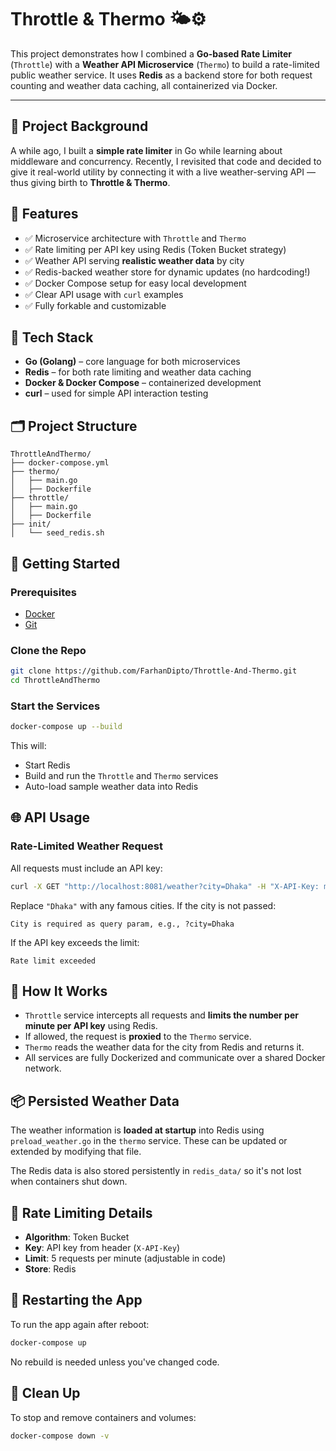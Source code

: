 # Throttle & Thermo 🌤️⚙️

This project demonstrates how I combined a **Go-based Rate Limiter** (`Throttle`) with a **Weather API Microservice** (`Thermo`) to build a rate-limited public weather service. It uses **Redis** as a backend store for both request counting and weather data caching, all containerized via Docker.

---

## 🧠 Project Background

A while ago, I built a **simple rate limiter** in Go while learning about middleware and concurrency. Recently, I revisited that code and decided to give it real-world utility by connecting it with a live weather-serving API — thus giving birth to **Throttle & Thermo**.

## 🔧 Features

- ✅ Microservice architecture with `Throttle` and `Thermo`
- ✅ Rate limiting per API key using Redis (Token Bucket strategy)
- ✅ Weather API serving **realistic weather data** by city
- ✅ Redis-backed weather store for dynamic updates (no hardcoding!)
- ✅ Docker Compose setup for easy local development
- ✅ Clear API usage with `curl` examples
- ✅ Fully forkable and customizable

## 🐳 Tech Stack

- **Go (Golang)** – core language for both microservices
- **Redis** – for both rate limiting and weather data caching
- **Docker & Docker Compose** – containerized development
- **curl** – used for simple API interaction testing

## 🗂️ Project Structure

```text
ThrottleAndThermo/
├── docker-compose.yml
├── thermo/
│   ├── main.go
│   ├── Dockerfile
├── throttle/
│   ├── main.go
│   ├── Dockerfile
├── init/
│   └── seed_redis.sh
```

## 🚀 Getting Started

### Prerequisites

- [Docker](https://www.docker.com/)
- [Git](https://git-scm.com/)

### Clone the Repo

```bash
git clone https://github.com/FarhanDipto/Throttle-And-Thermo.git
cd ThrottleAndThermo
```

### Start the Services

```bash
docker-compose up --build
```

This will:

- Start Redis
- Build and run the `Throttle` and `Thermo` services
- Auto-load sample weather data into Redis

## 🌐 API Usage

### Rate-Limited Weather Request

All requests must include an API key:

```bash
curl -X GET "http://localhost:8081/weather?city=Dhaka" -H "X-API-Key: my-key"
```

Replace `"Dhaka"` with any famous cities. If the city is not passed:

```
City is required as query param, e.g., ?city=Dhaka
```

If the API key exceeds the limit:

```
Rate limit exceeded
```

## 🧠 How It Works

- `Throttle` service intercepts all requests and **limits the number per minute per API key** using Redis.
- If allowed, the request is **proxied** to the `Thermo` service.
- `Thermo` reads the weather data for the city from Redis and returns it.
- All services are fully Dockerized and communicate over a shared Docker network.

## 📦 Persisted Weather Data

The weather information is **loaded at startup** into Redis using `preload_weather.go` in the `thermo` service. These can be updated or extended by modifying that file.

The Redis data is also stored persistently in `redis_data/` so it's not lost when containers shut down.

## 🔐 Rate Limiting Details

- **Algorithm**: Token Bucket
- **Key**: API key from header (`X-API-Key`)
- **Limit**: 5 requests per minute (adjustable in code)
- **Store**: Redis

## 🔄 Restarting the App

To run the app again after reboot:

```bash
docker-compose up
```

No rebuild is needed unless you've changed code.


## 🧹 Clean Up

To stop and remove containers and volumes:

```bash
docker-compose down -v
```